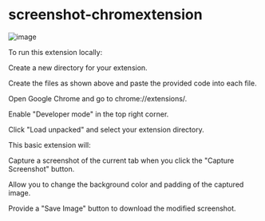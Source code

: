 # screenshot-chromextension

![image](https://github.com/user-attachments/assets/7f95f4b1-a5f8-45ce-870b-5a16c3efc32b)


To run this extension locally:

Create a new directory for your extension.

Create the files as shown above and paste the provided code into each file.

Open Google Chrome and go to chrome://extensions/.

Enable "Developer mode" in the top right corner.

Click "Load unpacked" and select your extension directory.


This basic extension will:

Capture a screenshot of the current tab when you click the "Capture Screenshot" button.

Allow you to change the background color and padding of the captured image.

Provide a "Save Image" button to download the modified screenshot.

